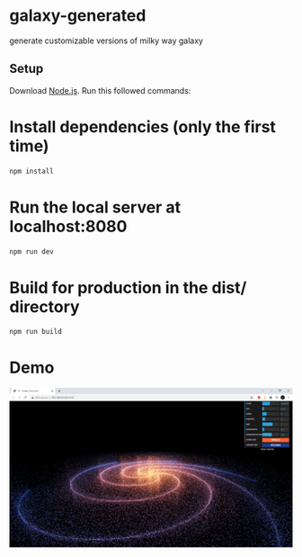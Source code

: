 # galaxy-generated
 generate customizable versions of milky way galaxy
 
## Setup
Download [Node.js](https://nodejs.org/en/download/).
Run this followed commands:


# Install dependencies (only the first time)
```sh
npm install
```

# Run the local server at localhost:8080
```sh
npm run dev
```
# Build for production in the dist/ directory
```sh
npm run build
```
# Demo 
![alt text](https://github.com/wroetoshaw/galaxy-generated/blob/main/1.png)

